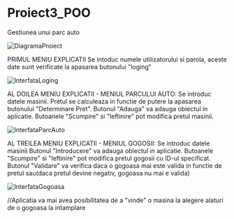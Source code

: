 # Proiect3_POO
Gestiunea unui parc auto 


![DiagramaProiect](https://user-images.githubusercontent.com/116886207/199348704-50745d25-00ae-458c-aeb9-7b38f4d2f861.jpg)


PRIMUL MENIU EXPLICATII
  Se intoduc numele utilizatorului si parola, aceste date sunt verificate la apasarea butonului "loging"
  
  
![InterfataLoging](https://user-images.githubusercontent.com/116886207/199353768-b1625790-93c9-45f8-a7a4-66b8157d3404.png)


AL DOILEA MENIU EXPLICATII - MENIUL PARCULUI AUTO:
  Se introduc datele masinii. 
  Pretul se calculeaza in functie de putere la apasarea butonului "Determinare Pret".
  Butonul "Adauga" va adauga obiectul in aplicatie.
  Butoanele "Scumpire" si "Ieftinire" pot modifica pretul masinii.
  
  
![InterfataParcAuto](https://user-images.githubusercontent.com/116886207/199354334-89790b85-88f6-4fa9-94b2-f81c90ab9a8d.png)

  
AL TREILEA MENIU EXPLICATII - MENIUL GOGOSII:
  Se introduc datele masinii
  Butonul "Introducere" va adauga obiectul in aplicatie.
  Butoanele  "Scumpire" si "Ieftinire" pot modifica pretul gogosii cu ID-ul specificat.
  Butonul "Validare" va verifica daca o gogoasa mai este valida in functie de pretul sau(daca pretul devine negativ, gogoasa nu mai e valida)
  

![InterfataGogoasa](https://user-images.githubusercontent.com/116886207/199355109-2655bd79-c626-4e97-88cd-3bfa6612140c.png)


//Aplicatia va mai avea posibilitatea de a "vinde" o masina la alegere alaturi de o gogoasa la intamplare

